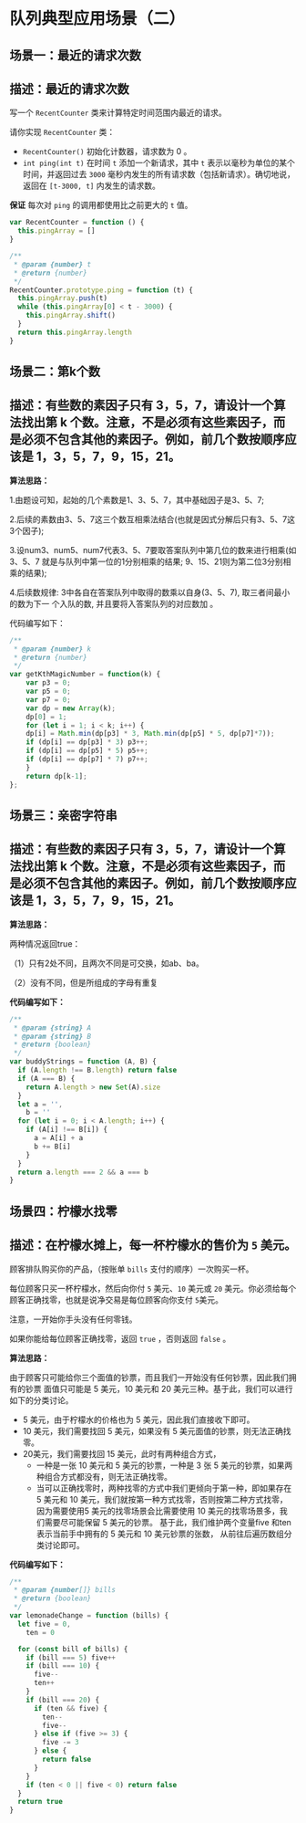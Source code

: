 # 队列典型应用场景（二）

## 场景一：最近的请求次数    

## 描述：最近的请求次数 

写一个 `RecentCounter` 类来计算特定时间范围内最近的请求。

请你实现 `RecentCounter` 类：

- `RecentCounter()` 初始化计数器，请求数为 0 。
- `int ping(int t)` 在时间 `t` 添加一个新请求，其中 `t` 表示以毫秒为单位的某个时间，并返回过去 `3000` 毫秒内发生的所有请求数（包括新请求）。确切地说，返回在 `[t-3000, t]` 内发生的请求数。

**保证** 每次对 `ping` 的调用都使用比之前更大的 `t` 值。

```javascript
var RecentCounter = function () {
  this.pingArray = []
}

/**
 * @param {number} t
 * @return {number}
 */
RecentCounter.prototype.ping = function (t) {
  this.pingArray.push(t)
  while (this.pingArray[0] < t - 3000) {
    this.pingArray.shift()
  }
  return this.pingArray.length
}
```

## 场景二：第k个数  

## 描述：有些数的素因子只有 3，5，7，请设计一个算法找出第 k 个数。注意，不是必须有这些素因子，而是必须不包含其他的素因子。例如，前几个数按顺序应该是 1，3，5，7，9，15，21。

**算法思路：**

1.由题设可知，起始的几个素数是1、3、5、7，其中基础因子是3、5、7; 

2.后续的素数由3、5、7这三个数互相乘法结合(也就是因式分解后只有3、5、7这3个因子); 

3.设num3、num5、num7代表3、5、7要取答案队列中第几位的数来进行相乘(如3、5、7 就是与队列中第一位的1分别相乘的结果; 9、15、21则为第二位3分别相乘的结果); 

4.后续数规律: 3中各自在答案队列中取得的数乘以自身(3、5、7), 取三者间最小的数为下一 个入队的数, 并且要将入答案队列的对应数加 。

代码编写如下：

```javascript
/**
 * @param {number} k
 * @return {number}
 */
var getKthMagicNumber = function(k) {
    var p3 = 0;
    var p5 = 0;
    var p7 = 0;
    var dp = new Array(k);
    dp[0] = 1;
    for (let i = 1; i < k; i++) {
    dp[i] = Math.min(dp[p3] * 3, Math.min(dp[p5] * 5, dp[p7]*7));
    if (dp[i] == dp[p3] * 3) p3++;
    if (dp[i] == dp[p5] * 5) p5++;
    if (dp[i] == dp[p7] * 7) p7++;
    } 
    return dp[k-1];
};
```

## 场景三：亲密字符串     

## 描述：有些数的素因子只有 3，5，7，请设计一个算法找出第 k 个数。注意，不是必须有这些素因子，而是必须不包含其他的素因子。例如，前几个数按顺序应该是 1，3，5，7，9，15，21。

**算法思路：**

两种情况返回true： 

（1）只有2处不同，且两次不同是可交换，如ab、ba。 

（2）没有不同，但是所组成的字母有重复    

**代码编写如下：**

```javascript
/**
 * @param {string} A
 * @param {string} B
 * @return {boolean}
 */
var buddyStrings = function (A, B) {
  if (A.length !== B.length) return false
  if (A === B) {
    return A.length > new Set(A).size
  }
  let a = '',
    b = ''
  for (let i = 0; i < A.length; i++) {
    if (A[i] !== B[i]) {
      a = A[i] + a
      b += B[i]
    }
  }
  return a.length === 2 && a === b
}
```

## 场景四：柠檬水找零        

## 描述：在柠檬水摊上，每一杯柠檬水的售价为 `5` 美元。

顾客排队购买你的产品，（按账单 `bills` 支付的顺序）一次购买一杯。

每位顾客只买一杯柠檬水，然后向你付 `5` 美元、`10` 美元或 `20` 美元。你必须给每个顾客正确找零，也就是说净交易是每位顾客向你支付 `5`美元。

注意，一开始你手头没有任何零钱。

如果你能给每位顾客正确找零，返回 `true` ，否则返回 `false` 。

**算法思路：** 

由于顾客只可能给你三个面值的钞票，而且我们一开始没有任何钞票，因此我们拥有的钞票 面值只可能是 5 美元，10 美元和 20 美元三种。基于此，我们可以进行如下的分类讨论。 

- 5 美元，由于柠檬水的价格也为 5 美元，因此我们直接收下即可。 
- 10 美元，我们需要找回 5 美元，如果没有 5 美元面值的钞票，则无法正确找零。 
- 20美元，我们需要找回 15 美元，此时有两种组合方式， 
  - 一种是一张 10 美元和 5 美元的钞票，一种是 3 张 5 美元的钞票，如果两 种组合方式都没有，则无法正确找零。 
  - 当可以正确找零时，两种找零的方式中我们更倾向于第一种，即如果存在 5 美元和 10 美元，我们就按第一种方式找零，否则按第二种方式找零， 因为需要使用5 美元的找零场景会比需要使用 10 美元的找零场景多，我 们需要尽可能保留 5 美元的钞票。 基于此，我们维护两个变量five 和ten 表示当前手中拥有的 5 美元和 10 美元钞票的张数， 从前往后遍历数组分类讨论即可。    

**代码编写如下：**

```javascript
/**
 * @param {number[]} bills
 * @return {boolean}
 */
var lemonadeChange = function (bills) {
  let five = 0,
    ten = 0

  for (const bill of bills) {
    if (bill === 5) five++
    if (bill === 10) {
      five--
      ten++
    }
    if (bill === 20) {
      if (ten && five) {
        ten--
        five--
      } else if (five >= 3) {
        five -= 3
      } else {
        return false
      }
    }
    if (ten < 0 || five < 0) return false
  }
  return true
}
```
